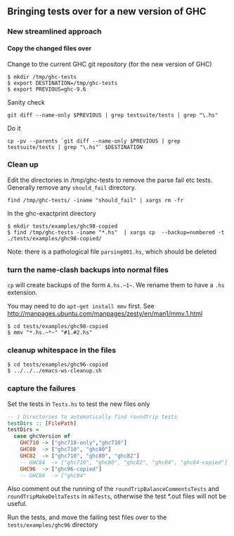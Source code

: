 ## Bringing tests over for a new version of GHC

### New streamlined approach

#### Copy the changed files over

Change to the current GHC git repository (for the new version of GHC)

    $ mkdir /tmp/ghc-tests
    $ export DESTINATION=/tmp/ghc-tests
    $ export PREVIOUS=ghc-9.6

Sanity check

    git diff --name-only $PREVIOUS | grep testsuite/tests | grep "\.hs"

Do it

    cp -pv --parents `git diff --name-only $PREVIOUS | grep testsuite/tests | grep "\.hs"` $DESTINATION

### Clean up

Edit the directories in /tmp/ghc-tests to remove the parse fail etc
tests. Generally remove any `should_fail` directory.

    find /tmp/ghc-tests/ -iname "should_fail" | xargs rm -fr

In the ghc-exactprint directory

    $ mkdir tests/examples/ghc98-copied
    $ find /tmp/ghc-tests -iname "*.hs"  | xargs cp  --backup=numbered -t ./tests/examples/ghc98-copied/

Note: there is a pathological file `parsing001.hs`, which should be deleted

### turn the name-clash backups into normal files

`cp` will create backups of the form `A.hs.~1~`. We rename them to have a `.hs`
extension.

You may need to do `apt-get install mmv` first.
See http://manpages.ubuntu.com/manpages/zesty/en/man1/mmv.1.html

    $ cd tests/examples/ghc98-copied
    $ mmv "*.hs.~*~" "#1.#2.hs"

### cleanup whitespace in the files

    $ cd tests/examples/ghc96-copied
    $ ../../../emacs-ws-cleanup.sh


### capture the failures

Set the tests in `Tests.hs` to test the new files only

```haskell
-- | Directories to automatically find roundtrip tests
testDirs :: [FilePath]
testDirs =
  case ghcVersion of
    GHC710 -> ["ghc710-only","ghc710"]
    GHC80  -> ["ghc710", "ghc80"]
    GHC82  -> ["ghc710", "ghc80", "ghc82"]
    -- GHC84  -> ["ghc710", "ghc80", "ghc82", "ghc84", "ghc84-copied"]
    GHC96  -> ["ghc96-copied"]
    -- GHC84  -> ["ghc84"
```

Also comment out the running of the `roundTripBalanceCommentsTests` and
`roundTripMakeDeltaTests` in `mkTests`, otherwise the test *.out files
will not be useful.

Run the tests, and move the failing test files over to the
`tests/examples/ghc96` directory
